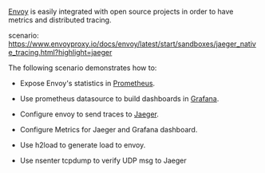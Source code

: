 [Envoy](https://www.envoyproxy.io/) is easily integrated with open source projects in order to have metrics and distributed tracing.

scenario: https://www.envoyproxy.io/docs/envoy/latest/start/sandboxes/jaeger_native_tracing.html?highlight=jaeger


The following scenario demonstrates how to:


- Expose Envoy's statistics in [Prometheus](https://prometheus.io/).  

- Use prometheus datasource to build dashboards in [Grafana](https://grafana.com/).

- Configure envoy to send traces to [Jaeger](https://www.jaegertracing.io/).

- Configure Metrics for Jaeger and Grafana dashboard.

- Use h2load to generate load to envoy.

- Use nsenter tcpdump to verify UDP msg to Jaeger

